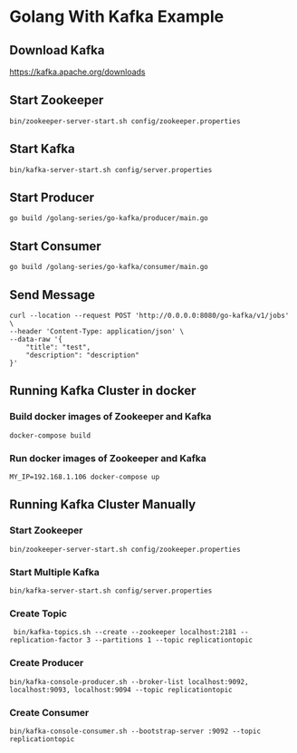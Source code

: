 # Golang With Kafka Example

## Download Kafka
https://kafka.apache.org/downloads

## Start Zookeeper
```
bin/zookeeper-server-start.sh config/zookeeper.properties
```

## Start Kafka
```
bin/kafka-server-start.sh config/server.properties
```

## Start Producer
```
go build /golang-series/go-kafka/producer/main.go
```

## Start Consumer
```
go build /golang-series/go-kafka/consumer/main.go
```

## Send Message
```
curl --location --request POST 'http://0.0.0.0:8080/go-kafka/v1/jobs' \
--header 'Content-Type: application/json' \
--data-raw '{
	"title": "test",
	"description": "description"
}'
```

## Running Kafka Cluster in docker
### Build docker images of Zookeeper and Kafka
```
docker-compose build
```
### Run docker images of Zookeeper and Kafka
```
MY_IP=192.168.1.106 docker-compose up  
```
## Running Kafka Cluster Manually
### Start Zookeeper
```cassandraql
bin/zookeeper-server-start.sh config/zookeeper.properties
```

### Start Multiple Kafka
```cassandraql
bin/kafka-server-start.sh config/server.properties
```
### Create Topic
```cassandraql
 bin/kafka-topics.sh --create --zookeeper localhost:2181 --replication-factor 3 --partitions 1 --topic replicationtopic
```

### Create Producer
```cassandraql
bin/kafka-console-producer.sh --broker-list localhost:9092, localhost:9093, localhost:9094 --topic replicationtopic
```

### Create Consumer
```cassandraql
bin/kafka-console-consumer.sh --bootstrap-server :9092 --topic replicationtopic
```